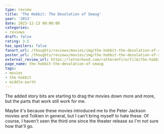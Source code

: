 ```yaml
---
type: review
title: 'The Hobbit: The Desolation of Smaug'
year: '2013'
date: 2023-12-13 00:00:00
categories:
- reviews
draft: false
rating: 3.5
has_spoilers: false
fanart_url: /thoughts/reviews/movies/img/the-hobbit-the-desolation-of-smaug_fanart.png
poster_url: /thoughts/reviews/movies/img/the-hobbit-the-desolation-of-smaug_poster.png
external_review_url: https://letterboxd.com/ratheronfire/film/the-hobbit-the-desolation-of-smaug/
page_name: the-hobbit-the-desolation-of-smaug
tags:
- movies
- the-hobbit
- middle-earth
---
```


The added story bits are starting to drag the movies down more and more, but the parts that work still work for me.

Maybe it's because these movies introduced me to the Peter Jackson movies and Tolkien in general, but I can't bring myself to hate these. Of course, I haven't seen the third one since the theater release so I'm not sure how that'll go.

